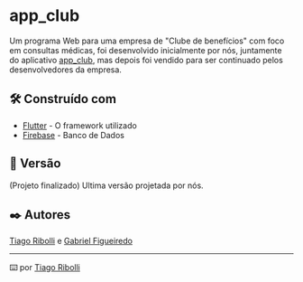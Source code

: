 # app_club

Um programa Web para uma empresa de "Clube de benefícios" com foco em consultas médicas, foi desenvolvido inicialmente por nós, juntamente do aplicativo  [app_club](https://github.com/ribollitiago/app_club), mas depois foi vendido para ser continuado pelos desenvolvedores da empresa.

## 🛠️ Construído com

* [Flutter](https://flutter.dev/) - O framework utilizado
* [Firebase](https://firebase.google.com/) - Banco de Dados

## 📌 Versão

(Projeto finalizado) Ultima versão projetada por nós.

## ✒️ Autores

[Tiago Ribolli](https://gist.github.com/ribollitiago) e [Gabriel Figueiredo](https://gist.github.com/GabrielFMA)

---
⌨️ por [Tiago Ribolli](https://gist.github.com/ribollitiago)
